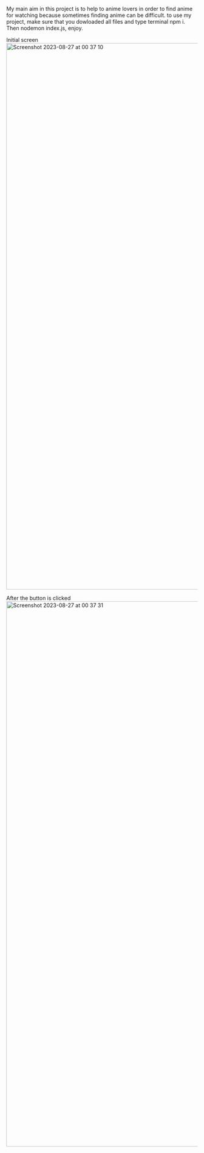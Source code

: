 My main aim in this project is to help to anime lovers in order to find anime for watching because sometimes finding anime can be difficult.
to use my project, make sure that you dowloaded all files and type terminal npm i. Then nodemon index.js, enjoy.

Initial screen
<img width="1440" alt="Screenshot 2023-08-27 at 00 37 10" src="https://github.com/burakorkmaz/animeFinder/assets/119005365/8afe9cea-48f5-4152-8245-52ef6b7a8923">

After the button is clicked
<img width="1437" alt="Screenshot 2023-08-27 at 00 37 31" src="https://github.com/burakorkmaz/animeFinder/assets/119005365/e0ad3383-dc81-4fa9-9174-972b320d0c7e">
